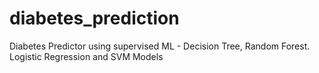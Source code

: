 # diabetes_prediction
Diabetes Predictor using supervised ML - Decision Tree, Random Forest. Logistic Regression and SVM Models
